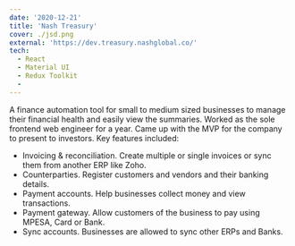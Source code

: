 ```yaml
---
date: '2020-12-21'
title: 'Nash Treasury'
cover: ./jsd.png
external: 'https://dev.treasury.nashglobal.co/'
tech:
  - React
  - Material UI
  - Redux Toolkit
  - 
---
```


A finance automation tool for small to medium sized businesses to manage their financial health and easily view the summaries.
Worked as the sole frontend web engineer for a year. Came up with the MVP for the company to present to investors. Key features included:
- Invoicing & reconciliation. Create multiple or single invoices or sync them from another ERP like Zoho. 
- Counterparties. Register customers and vendors and their banking details.
- Payment accounts. Help businesses collect money and view transactions.
- Payment gateway. Allow customers of the business to pay using MPESA, Card or Bank.
- Sync accounts. Businesses are allowed to sync other ERPs and Banks.


